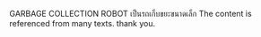 GARBAGE COLLECTION ROBOT
เป็นรถเก็บขยะขนาดเล็ก
The content is referenced from many texts. thank you.
